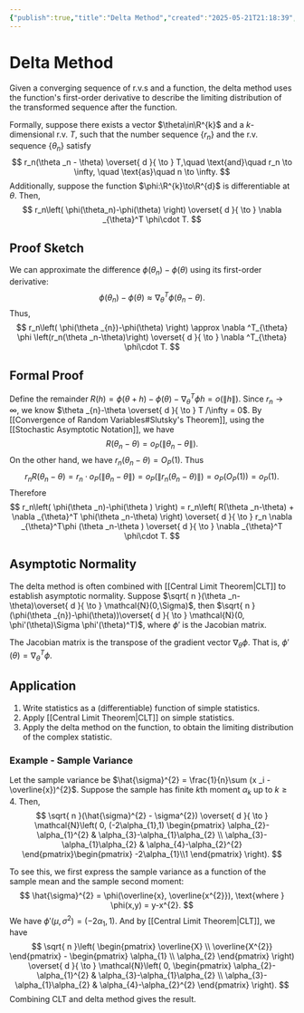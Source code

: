 ```yaml
---
{"publish":true,"title":"Delta Method","created":"2025-05-21T21:18:39","modified":"2025-06-09T21:33:39","tags":["pub-stat"],"cssclasses":"","state":"done","sup":null,"aliases":null,"type":"note"}
---
```



# Delta Method

Given a converging sequence of r.v.s and a function, the delta method uses the function's first-order derivative to describe the limiting distribution of the transformed sequence after the function.

Formally, suppose there exists a vector $\theta\in\R^{k}$ and a $k$-dimensional r.v. $T$, such that the number sequence $\{ r_n \}$ and the r.v. sequence $\{ \theta _n \}$ satisfy
$$
r_n(\theta _n - \theta) \overset{ d }{ \to } T,\quad \text{and}\quad r_n \to \infty, \quad \text{as}\quad  n \to \infty.
$$
Additionally, suppose the function $\phi:\R^{k}\to\R^{d}$ is differentiable at $\theta$. Then,
$$
r_n\left( \phi(\theta_n)-\phi(\theta) \right) \overset{ d }{ \to } \nabla _{\theta}^T \phi\cdot T.
$$

## Proof Sketch

We can approximate the difference $\phi(\theta _{n})-\phi(\theta)$ using its first-order derivative:
$$
\phi(\theta _{n})-\phi (\theta ) \approx \nabla ^T_{\theta} \phi (\theta _n-\theta).
$$
Thus,
$$
r_n\left( \phi(\theta _{n})-\phi(\theta) \right) \approx \nabla ^T_{\theta} \phi  \left(r_n(\theta _n-\theta)\right) \overset{ d }{ \to } \nabla ^T_{\theta} \phi\cdot T.
$$

## Formal Proof

Define the remainder $R(h) = \phi(\theta+h)-\phi(\theta)-\nabla _{\theta}^T \phi h = o(\|h\|)$.
Since $r_n\to \infty$, we know $\theta _{n}-\theta \overset{ d }{ \to } T /\infty = 0$. By [[Convergence of Random Variables#Slutsky's Theorem]], using the [[Stochastic Asymptotic Notation]], we have
$$
R(\theta _n-\theta ) = o_{P}(\|\theta _n-\theta \|).
$$
On the other hand, we have $r_n(\theta _n-\theta) = O_{P}(1)$. Thus
$$
r_nR(\theta _n-\theta ) = r_n\cdot o_{P}\left( \|\theta _n-\theta\| \right)  = o_{P}\left( \|r_n(\theta _n-\theta)\| \right) = o_{P}(O_{P}(1)) = o_{P}(1).
$$
Therefore
$$
r_n\left( \phi(\theta _n)-\phi(\theta ) \right)  = r_n\left( R(\theta _n-\theta) + \nabla _{\theta}^T \phi(\theta _n-\theta) \right) \overset{ d }{ \to } r_n \nabla _{\theta}^T\phi  (\theta _n-\theta ) \overset{ d }{ \to } \nabla _{\theta}^T \phi\cdot T.
$$

## Asymptotic Normality

The delta method is often combined with [[Central Limit Theorem\|CLT]] to establish asymptotic normality. Suppose $\sqrt{ n }(\theta _n-\theta)\overset{ d }{ \to } \mathcal{N}(0,\Sigma)$, then $\sqrt{ n }(\phi(\theta _{n})-\phi(\theta))\overset{ d }{ \to } \mathcal{N}(0, \phi'(\theta)\Sigma \phi'(\theta)^T)$, where $\phi'$ is the Jacobian matrix.

The Jacobian matrix is the transpose of the gradient vector $\nabla_{\theta} \phi$. That is, $\phi'(\theta) = \nabla_{\theta}^T \phi$.

## Application

1. Write statistics as a (differentiable) function of simple statistics.
2. Apply [[Central Limit Theorem\|CLT]] on simple statistics.
3. Apply the delta method on the function, to obtain the limiting distribution of the complex statistic.

### Example - Sample Variance

Let the sample variance be $\hat{\sigma}^{2} = \frac{1}{n}\sum (x _i - \overline{x})^{2}$. Suppose the sample has finite $k$th moment $\alpha _{k}$ up to $k\ge 4$. Then,
$$
\sqrt{ n }(\hat{\sigma}^{2} - \sigma^{2}) \overset{ d }{ \to } \mathcal{N}\left( 0, (-2\alpha_{1},1) \begin{pmatrix}
\alpha_{2}-\alpha_{1}^{2} & \alpha_{3}-\alpha_{1}\alpha_{2} \\ \alpha_{3}-\alpha_{1}\alpha_{2} & \alpha_{4}-\alpha_{2}^{2}
\end{pmatrix}\begin{pmatrix}
-2\alpha_{1}\\1 \end{pmatrix} \right).
$$

To see this, we first express the sample variance as a function of the sample mean and the sample second moment:
$$
\hat{\sigma}^{2} = \phi(\overline{x}, \overline{x^{2}}), \text{where } \phi(x,y) = y-x^{2}.
$$
We have $\phi'(\mu,\sigma^{2}) = (-2\alpha_{1},1)$. And by [[Central Limit Theorem\|CLT]], we have
$$
\sqrt{ n }\left( \begin{pmatrix}
\overline{X} \\ \overline{X^{2}}
\end{pmatrix} - \begin{pmatrix}
\alpha_{1} \\ \alpha_{2}
\end{pmatrix} \right) \overset{ d }{ \to } \mathcal{N}\left( 0, \begin{pmatrix}
\alpha_{2}-\alpha_{1}^{2} & \alpha_{3}-\alpha_{1}\alpha_{2} \\ \alpha_{3}-\alpha_{1}\alpha_{2} & \alpha_{4}-\alpha_{2}^{2}
\end{pmatrix} \right).
$$
Combining CLT and delta method gives the result.

